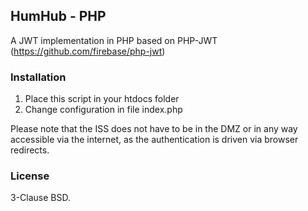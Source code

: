 ## HumHub - PHP

A JWT implementation in PHP based on PHP-JWT (https://github.com/firebase/php-jwt)

### Installation

1. Place this script in your htdocs folder
2. Change configuration in file index.php

Please note that the ISS does not have to be in the DMZ or in any way accessible via the internet, as the authentication is driven via browser redirects.


### License

3-Clause BSD.